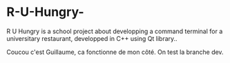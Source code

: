 # R-U-Hungry-
R U Hungry is a school project about developping a command terminal for a universitary restaurant, developped in C++ using Qt library..

Coucou c'est Guillaume, ca fonctionne de mon côté.
On test la branche dev.
